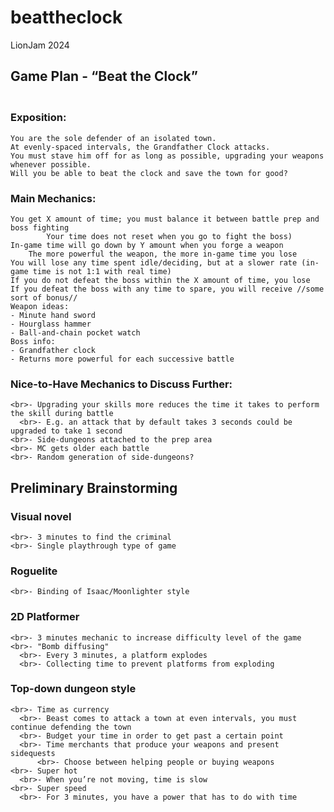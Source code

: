 # beattheclock
LionJam 2024

## **Game Plan - “Beat the Clock”**
	
### <br>Exposition:
	You are the sole defender of an isolated town. 
	At evenly-spaced intervals, the Grandfather Clock attacks.
	You must stave him off for as long as possible, upgrading your weapons whenever possible.
	Will you be able to beat the clock and save the town for good?
  
### Main Mechanics:
	You get X amount of time; you must balance it between battle prep and boss fighting
    		Your time does not reset when you go to fight the boss)
	In-game time will go down by Y amount when you forge a weapon
     	The more powerful the weapon, the more in-game time you lose
	You will lose any time spent idle/deciding, but at a slower rate (in-game time is not 1:1 with real time)
	If you do not defeat the boss within the X amount of time, you lose
	If you defeat the boss with any time to spare, you will receive //some sort of bonus//
	Weapon ideas:
	- Minute hand sword
	- Hourglass hammer
	- Ball-and-chain pocket watch
 	Boss info:
	- Grandfather clock
	- Returns more powerful for each successive battle

### Nice-to-Have Mechanics to Discuss Further:
    <br>- Upgrading your skills more reduces the time it takes to perform the skill during battle
      <br>- E.g. an attack that by default takes 3 seconds could be upgraded to take 1 second
    <br>- Side-dungeons attached to the prep area
    <br>- MC gets older each battle
    <br>- Random generation of side-dungeons?

## **Preliminary Brainstorming**
  ### Visual novel
    <br>- 3 minutes to find the criminal
    <br>- Single playthrough type of game
  ### Roguelite
    <br>- Binding of Isaac/Moonlighter style
  ### 2D Platformer
    <br>- 3 minutes mechanic to increase difficulty level of the game
    <br>- "Bomb diffusing"
      <br>- Every 3 minutes, a platform explodes
      <br>- Collecting time to prevent platforms from exploding 
  ### Top-down dungeon style
    <br>- Time as currency
      <br>- Beast comes to attack a town at even intervals, you must continue defending the town
      <br>- Budget your time in order to get past a certain point
      <br>- Time merchants that produce your weapons and present sidequests
          <br>- Choose between helping people or buying weapons
    <br>- Super hot
      <br>- When you’re not moving, time is slow
    <br>- Super speed
      <br>- For 3 minutes, you have a power that has to do with time
